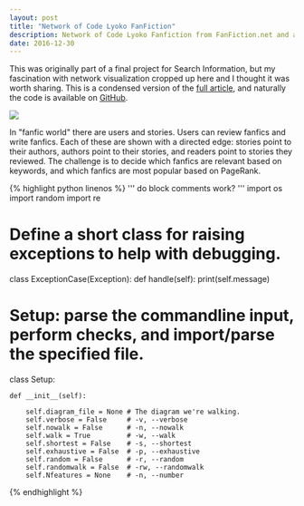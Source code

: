 ```yaml
---
layout: post
title: "Network of Code Lyoko FanFiction"
description: Network of Code Lyoko Fanfiction from FanFiction.net and a search engine to explore it.
date: 2016-12-30
---
```


This was originally part of a final project for Search Information, but my fascination with network visualization cropped up here and I thought it was worth sharing. This is a condensed version of the [full article](https://batflyer.github.io/CLFanFictionSearchEngine), and naturally the code is available on [GitHub](https://github.com/batflyer/CLFanFictionSearchEngine).

<img src="https://raw.githubusercontent.com/batflyer/CLFanfictionSearchEngine/master/media/directed-fanfiction-graph.jpg" style="display: block; margin: auto;">

In "fanfic world" there are users and stories. Users can review fanfics and write fanfics. Each of these are shown with a directed edge: stories point to their authors, authors point to their stories, and readers point to stories they reviewed. The challenge is to decide which fanfics are relevant based on keywords, and which fanfics are most popular based on PageRank.

{% highlight python linenos %}
'''
do block comments work?
'''
import os
import random
import re

# Define a short class for raising exceptions to help with debugging.

class ExceptionCase(Exception):
    def handle(self):
        print(self.message)

# Setup: parse the commandline input, perform checks, and import/parse the specified file.

class Setup:
    
    def __init__(self):

        self.diagram_file = None # The diagram we're walking.
        self.verbose = False     # -v, --verbose
        self.nowalk = False      # -n, --nowalk
        self.walk = True         # -w, --walk
        self.shortest = False    # -s, --shortest
        self.exhaustive = False  # -p, --exhaustive
        self.random = False      # -r, --random
        self.randomwalk = False  # -rw, --randomwalk
        self.Nfeatures = None    # -n, --number
        
{% endhighlight %}
